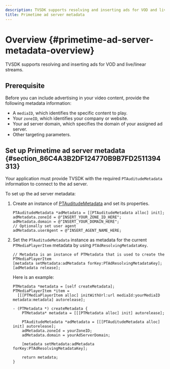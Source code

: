 ```yaml
---
description: TVSDK supports resolving and inserting ads for VOD and live/linear streams.
title: Primetime ad server metadata
---
```


# Overview {#primetime-ad-server-metadata-overview}

TVSDK supports resolving and inserting ads for VOD and live/linear streams.

## Prerequisite

Before you can include advertising in your video content, provide the following metadata information: 

* A `mediaID`, which identifies the specific content to play. 
* Your `zoneID`, which identifies your company or website. 
* Your ad server domain, which specifies the domain of your assigned ad server. 
* Other targeting parameters. 

## Set up Primetime ad server metadata {#section_86C4A3B2DF124770B9B7FD2511394313}

Your application must provide TVSDK with the required `PTAuditudeMetadata` information to connect to the ad server.

To set up the ad server metadata:

1. Create an instance of [PTAuditudeMetadata](https://help.adobe.com/en_US/primetime/api/psdk/appledoc/Classes/PTAuditudeMetadata.html) and set its properties.

   ```
   PTAuditudeMetadata *adMetadata = [[PTAuditudeMetadata alloc] init];  
   adMetadata.zoneId = @"INSERT_YOUR_ZONE_ID_HERE"; 
   adMetadata.domain = @"INSERT_YOUR_DOMAIN_HERE"; 
   // Optionally set user agent 
   adMetadata.userAgent = @"INSERT_AGENT_NAME_HERE; 
   
   ```

1. Set the `PTAuditudeMetadata` instance as metadata for the current `PTMediaPlayerItem` metadata by using `PTAdResolvingMetadataKey`. 

   ```
   // Metadata is an instance of PTMetadata that is used to create the PTMediaPlayerItem 
   [metadata setMetadata:adMetadata forKey:PTAdResolvingMetadataKey];  
   [adMetadata release];
   ```

   Here is an example: 

   ```
   PTMetadata *metadata = [self createMetadata]; 
   PTMediaPlayerItem *item =  
     [[[PTMediaPlayerItem alloc] initWithUrl:url mediaId:yourMediaID metadata:metadata] autorelease]; 
    
   - (PTMetadata *) createMetadata { 
       PTMetadata* metadata = [[[PTMetadata alloc] init] autorelease]; 
    
       PTAuditudeMetadata *adMetadata = [[[PTAuditudeMetadata alloc] init] autorelease];  
       adMetadata.zoneId = yourZoneID; 
       adMetadata.domain = yourAdServerDomain; 
    
       [metadata setMetadata:adMetadata forKey:PTAdResolvingMetadataKey]; 
    
       return metadata; 
   }
   ```